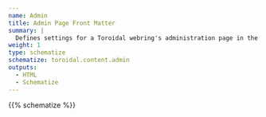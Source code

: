 ```yaml
---
name: Admin
title: Admin Page Front Matter
summary: |
  Defines settings for a Toroidal webring's administration page in the front matter.
weight: 1
type: schematize
schematize: toroidal.content.admin
outputs:
  - HTML
  - Schematize
---
```


{{% schematize %}}
